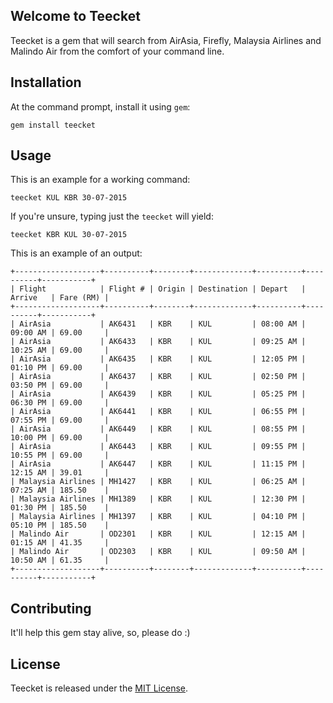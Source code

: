 ## Welcome to Teecket

Teecket is a gem that will search from AirAsia, Firefly, Malaysia Airlines and
Malindo Air from the comfort of your command line.

## Installation

At the command prompt, install it using `gem`:

    gem install teecket

## Usage

This is an example for a working command:

    teecket KUL KBR 30-07-2015

If you're unsure, typing just the `teecket` will yield:

    teecket KBR KUL 30-07-2015

This is an example of an output:

    +-------------------+----------+--------+-------------+----------+----------+-----------+
    | Flight            | Flight # | Origin | Destination | Depart   | Arrive   | Fare (RM) |
    +-------------------+----------+--------+-------------+----------+----------+-----------+
    | AirAsia           | AK6431   | KBR    | KUL         | 08:00 AM | 09:00 AM | 69.00     |
    | AirAsia           | AK6433   | KBR    | KUL         | 09:25 AM | 10:25 AM | 69.00     |
    | AirAsia           | AK6435   | KBR    | KUL         | 12:05 PM | 01:10 PM | 69.00     |
    | AirAsia           | AK6437   | KBR    | KUL         | 02:50 PM | 03:50 PM | 69.00     |
    | AirAsia           | AK6439   | KBR    | KUL         | 05:25 PM | 06:30 PM | 69.00     |
    | AirAsia           | AK6441   | KBR    | KUL         | 06:55 PM | 07:55 PM | 69.00     |
    | AirAsia           | AK6449   | KBR    | KUL         | 08:55 PM | 10:00 PM | 69.00     |
    | AirAsia           | AK6443   | KBR    | KUL         | 09:55 PM | 10:55 PM | 69.00     |
    | AirAsia           | AK6447   | KBR    | KUL         | 11:15 PM | 12:15 AM | 39.01     |
    | Malaysia Airlines | MH1427   | KBR    | KUL         | 06:25 AM | 07:25 AM | 185.50    |
    | Malaysia Airlines | MH1389   | KBR    | KUL         | 12:30 PM | 01:30 PM | 185.50    |
    | Malaysia Airlines | MH1397   | KBR    | KUL         | 04:10 PM | 05:10 PM | 185.50    |
    | Malindo Air       | OD2301   | KBR    | KUL         | 12:15 AM | 01:15 AM | 41.35     |
    | Malindo Air       | OD2303   | KBR    | KUL         | 09:50 AM | 10:50 AM | 61.35     |
    +-------------------+----------+--------+-------------+----------+----------+-----------+

## Contributing

It'll help this gem stay alive, so, please do :)

## License

Teecket is released under the [MIT
License](http://www.opensource.org/licenses/MIT).
